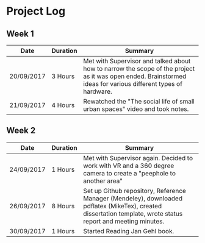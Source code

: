 # Project Log

## Week 1

Date | Duration | Summary
------------ | ------------- | -------------
20/09/2017 | 3 Hours | Met with Supervisor and talked about how to narrow the scope of the project as it was open ended. Brainstormed ideas for various different types of hardware.
21/09/2017 | 4 Hours | Rewatched the "The social life of small urban spaces" video and took notes.

## Week 2

Date | Duration | Summary
------------ | ------------- | -------------
24/09/2017 | 1 Hours | Met with Supervisor again. Decided to work with VR and a 360 degree camera to create a "peephole to another area"
26/09/2017 | 8 Hours | Set up Github repository, Reference Manager (Mendeley), downloaded pdflatex (MikeTex), created dissertation template, wrote status report and meeting minutes.
30/09/2017 | 1 Hours | Started Reading Jan Gehl book.
